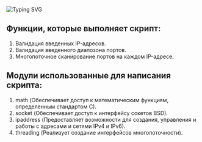 ![Typing SVG](https://readme-typing-svg.herokuapp.com?color=%2336BCF7&lines=Сканер+портов+на+Python)
## Функции, которые выполняет скрипт:
1. Валидация введенных IP-адресов.
2. Валидация введенного диапозона портов.
3. Многопоточное сканирование портов на каждом IP-адресе.

## Модули использованные для написания скрипта:
1. math (Обеспечивает доступ к математическим функциям, определенным стандартом C).
2. socket (Обеспечивает доступ к интерфейсу сокетов BSD).
3. ipaddress (Предоставляет возможности для создания, управления и работы с адресами и сетями IPv4 и IPv6).
4. threading (Реализует создание интерфейсов многопоточности).
